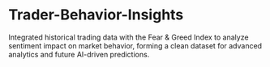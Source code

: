 # Trader-Behavior-Insights
Integrated historical trading data with the Fear &amp; Greed Index to analyze sentiment impact on market behavior, forming a clean dataset for advanced analytics and future AI-driven predictions.
